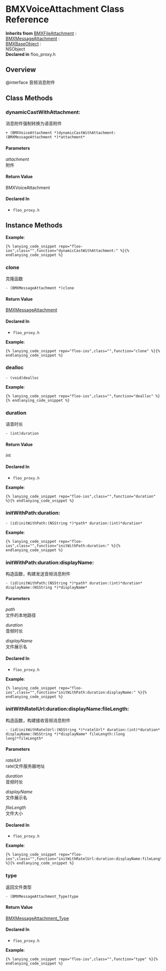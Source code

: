 # BMXVoiceAttachment Class Reference

  **Inherits from** <a href="../Classes/BMXFileAttachment.md">BMXFileAttachment</a> :   
<a href="../Classes/BMXMessageAttachment.md">BMXMessageAttachment</a> :   
<a href="../Classes/BMXBaseObject.md">BMXBaseObject</a> :   
NSObject  
  **Declared in** floo_proxy.h  

## Overview

@interface 音频消息附件

## Class Methods

<a name="//api/name/dynamicCastWithAttachment:" title="dynamicCastWithAttachment:"></a>
### dynamicCastWithAttachment:

消息附件强制转换为语音附件

`+ (BMXVoiceAttachment *)dynamicCastWithAttachment:(BMXMessageAttachment *)*attachment*`

#### Parameters

*attachment*  
   附件  

#### Return Value
BMXVoiceAttachment

#### Declared In
* `floo_proxy.h`

<a title="Instance Methods" name="instance_methods"></a>
## Instance Methods

<a name="//api/name/clone" title="clone"></a>
**Example**:
```
{% lanying_code_snippet repo="floo-ios",class="",function="dynamicCastWithAttachment:" %}{% endlanying_code_snippet %}
```
### clone

克隆函数

`- (BMXMessageAttachment *)clone`

#### Return Value
<a href="../Classes/BMXMessageAttachment.md">BMXMessageAttachment</a>

#### Declared In
* `floo_proxy.h`

<a name="//api/name/dealloc" title="dealloc"></a>
**Example**:
```
{% lanying_code_snippet repo="floo-ios",class="",function="clone" %}{% endlanying_code_snippet %}
```
### dealloc

`- (void)dealloc`

<a name="//api/name/duration" title="duration"></a>
**Example**:
```
{% lanying_code_snippet repo="floo-ios",class="",function="dealloc" %}{% endlanying_code_snippet %}
```
### duration

语音时长

`- (int)duration`

#### Return Value
int

#### Declared In
* `floo_proxy.h`

<a name="//api/name/initWithPath:duration:" title="initWithPath:duration:"></a>
**Example**:
```
{% lanying_code_snippet repo="floo-ios",class="",function="duration" %}{% endlanying_code_snippet %}
```
### initWithPath:duration:

`- (id)initWithPath:(NSString *)*path* duration:(int)*duration*`

<a name="//api/name/initWithPath:duration:displayName:" title="initWithPath:duration:displayName:"></a>
**Example**:
```
{% lanying_code_snippet repo="floo-ios",class="",function="initWithPath:duration:" %}{% endlanying_code_snippet %}
```
### initWithPath:duration:displayName:

构造函数，构建发送音频消息附件

`- (id)initWithPath:(NSString *)*path* duration:(int)*duration* displayName:(NSString *)*displayName*`

#### Parameters

*path*  
   文件的本地路径  

*duration*  
   音频时长  

*displayName*  
   文件展示名  

#### Declared In
* `floo_proxy.h`

<a name="//api/name/initWithRatelUrl:duration:displayName:fileLength:" title="initWithRatelUrl:duration:displayName:fileLength:"></a>
**Example**:
```
{% lanying_code_snippet repo="floo-ios",class="",function="initWithPath:duration:displayName:" %}{% endlanying_code_snippet %}
```
### initWithRatelUrl:duration:displayName:fileLength:

构造函数，构建接收音频消息附件

`- (id)initWithRatelUrl:(NSString *)*ratelUrl* duration:(int)*duration* displayName:(NSString *)*displayName* fileLength:(long long)*fileLength*`

#### Parameters

*ratelUrl*  
   ratel文件服务器地址  

*duration*  
   音频时长  

*displayName*  
   文件展示名  

*fileLength*  
   文件大小  

#### Declared In
* `floo_proxy.h`

<a name="//api/name/type" title="type"></a>
**Example**:
```
{% lanying_code_snippet repo="floo-ios",class="",function="initWithRatelUrl:duration:displayName:fileLength:" %}{% endlanying_code_snippet %}
```
### type

返回文件类型

`- (BMXMessageAttachment_Type)type`

#### Return Value
<a href="../Constants/BMXMessageAttachment_Type.md">BMXMessageAttachment_Type</a>

#### Declared In
* `floo_proxy.h`

**Example**:
```
{% lanying_code_snippet repo="floo-ios",class="",function="type" %}{% endlanying_code_snippet %}
```
